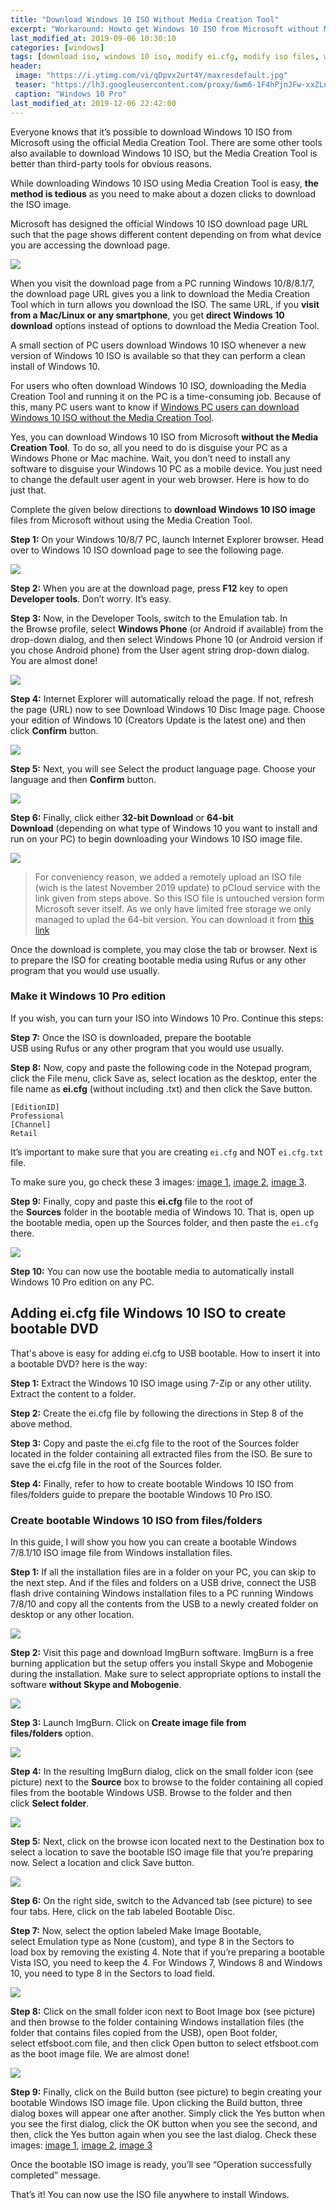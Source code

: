 ```yaml
---
title: "Download Windows 10 ISO Without Media Creation Tool"
excerpt: "Workaround: Howto get Windows 10 ISO from Microsoft without Media Creation Tool, turn it into Windows Instalation USB bootable and modify ei.cfg file to make it Windows 10 Pro edition"
last_modified_at: 2019-09-06 10:30:10
categories: [windows]
tags: [download iso, windows 10 iso, modify ei.cfg, modify iso files, windows 10 pro]
header:
 image: "https://i.ytimg.com/vi/qDpvx2urt4Y/maxresdefault.jpg"
 teaser: "https://lh3.googleusercontent.com/proxy/6wm6-1F4hPjnJFw-xxZLnN1HYzzVDOQPXFRoTBSBEM7wd7awQ_FLOL3i8eo7qbNgckQPRvrVMrON7xMBajKbyK8NnvdrxGvk9hTOzhLQaUUnYMJRa3fhXEMfFavv9vGtUDUqNnYJVs1JP6DKICmvFi6fTDL_3OXV=w384-h384"
 caption: "Windows 10 Pro"
last_modified_at: 2019-12-06 22:42:00
---
```


Everyone knows that it’s possible to download Windows 10 ISO from Microsoft using the official Media Creation Tool. There are some other tools also available to download Windows 10 ISO, but the Media Creation Tool is better than third-party tools for obvious reasons.

While downloading Windows 10 ISO using Media Creation Tool is easy, **the method is tedious** as you need to make about a dozen clicks to download the ISO image.

Microsoft has designed the official Windows 10 ISO download page URL such that the page shows different content depending on from what device you are accessing the download page.

![](https://cdn.statically.io/img/mk0intowindows84fvao.kinstacdn.com/wp-content/uploads/2017/04/download-Windows-10-ISO-without-media-creation-tool-pic01.png)

When you visit the download page from a PC running Windows 10/8/8.1/7, the download page URL gives you a link to download the Media Creation Tool which in turn allows you download the ISO. The same URL, if you **visit from a Mac/Linux or any smartphone**, you get **direct Windows 10 download** options instead of options to download the Media Creation Tool.

A small section of PC users download Windows 10 ISO whenever a new version of Windows 10 ISO is available so that they can perform a clean install of Windows 10.

For users who often download Windows 10 ISO, downloading the Media Creation Tool and running it on the PC is a time-consuming job. Because of this, many PC users want to know if [Windows PC users can download Windows 10 ISO without the Media Creation Tool](/windows/download-windows-10-iso-without-media-creation-tool/).

Yes, you can download Windows 10 ISO from Microsoft **without the Media Creation Tool**. To do so, all you need to do is disguise your PC as a Windows Phone or Mac machine. Wait, you don’t need to install any software to disguise your Windows 10 PC as a mobile device. You just need to change the default user agent in your web browser. Here is how to do just that.

Complete the given below directions to **download Windows 10 ISO image** files from Microsoft without using the Media Creation Tool.

**Step 1:** On your Windows 10/8/7 PC, launch Internet Explorer browser. Head over to Windows 10 ISO download page to see the following page.

![](https://cdn.statically.io/img/mk0intowindows84fvao.kinstacdn.com/wp-content/uploads/2017/04/download-Windows-10-ISO-without-media-creation-tool-pic1.jpg)

**Step 2:** When you are at the download page, press **F12** key to open **Developer tools**. Don’t worry. It’s easy.

**Step 3:** Now, in the Developer Tools, switch to the Emulation tab. In the Browse profile, select **Windows Phone** (or Android if available) from the drop-down dialog, and then select Windows Phone 10 (or Android version if you chose Android phone) from the User agent string drop-down dialog. You are almost done!

![](https://cdn.statically.io/img/mk0intowindows84fvao.kinstacdn.com/wp-content/uploads/2017/04/download-Windows-10-ISO-without-media-creation-tool-pic2.jpg)

**Step 4:** Internet Explorer will automatically reload the page. If not, refresh the page (URL) now to see Download Windows 10 Disc Image page. Choose your edition of Windows 10 (Creators Update is the latest one) and then click **Confirm** button.

![](https://cdn.statically.io/img/mk0intowindows84fvao.kinstacdn.com/wp-content/uploads/2017/04/download-Windows-10-ISO-without-media-creation-tool-pic3.jpg)

**Step 5:** Next, you will see Select the product language page. Choose your language and then **Confirm** button.

![](https://cdn.statically.io/img/mk0intowindows84fvao.kinstacdn.com/wp-content/uploads/2017/04/download-Windows-10-ISO-without-media-creation-tool-pic4.jpg)

**Step 6:** Finally, click either **32-bit Download** or **64-bit Download** (depending on what type of Windows 10 you want to install and run on your PC) to begin downloading your Windows 10 ISO image file.

![](https://cdn.statically.io/img/mk0intowindows84fvao.kinstacdn.com/wp-content/uploads/2017/04/download-Windows-10-ISO-without-media-creation-tool-pic6.png)

> For conveniency reason, we added a remotely upload an ISO file (wich is the latest November 2019 update) to pCloud service with the link given from steps above. So this ISO file is untouched version form Microsoft sever itself. As we only have limited free storage we only managed to uplad the 64-bit version. You can download it from [this link](https://mi.knoacc.org/dl/pcloud?code=XZYxamkZPYwhUtgtwJ4zUyhxn0eiOYHRTo7y&name=Win10_1909_EnglishInternational_x64.iso&size=5.1GB)

Once the download is complete, you may close the tab or browser. Next is to prepare the ISO for creating bootable media using Rufus or any other program that you would use usually.

### Make it Windows 10 Pro edition

If you wish, you can turn your ISO into Windows 10 Pro. Continue this steps:

**Step 7:** Once the ISO is downloaded, prepare the bootable USB using Rufus or any other program that you would use usually.

**Step 8:** Now, copy and paste the following code in the Notepad program, click the File menu, click Save as, select location as the desktop, enter the file name as **ei.cfg** (without including .txt) and then click the Save button.
```
[EditionID]
Professional
[Channel]
Retail
```
It’s important to make sure that you are creating `ei.cfg` and NOT `ei.cfg.txt` file.

To make sure you, go check these 3 images:
[image 1](https://cdn.statically.io/img/mk0intowindows84fvao.kinstacdn.com/wp-content/uploads/2018/02/download-Windows-10-Professional-edition-pic05.jpg), [image 2](https://mk0intowindows84fvao.kinstacdn.com/wp-content/uploads/2018/02/download-Windows-10-Professional-edition-pic06.jpg), [image 3](https://mk0intowindows84fvao.kinstacdn.com/wp-content/uploads/2018/02/download-Windows-10-Professional-edition-pic07.jpg).

**Step 9:** Finally, copy and paste this **ei.cfg** file to the root of the **Sources** folder in the bootable media of Windows 10. That is, open up the bootable media, open up the Sources folder, and then paste the `ei.cfg` there.

![](https://cdn.statically.io/img/mk0intowindows84fvao.kinstacdn.com/wp-content/uploads/2018/02/download-Windows-10-Professional-edition-pic08.jpg)

**Step 10:** You can now use the bootable media to automatically install Windows 10 Pro edition on any PC.

## Adding ei.cfg file Windows 10 ISO to create bootable DVD

That's above is easy for adding ei.cfg to USB bootable. How to insert it into a bootable DVD? here is the way:

**Step 1:** Extract the Windows 10 ISO image using 7-Zip or any other utility. Extract the content to a folder.

**Step 2:** Create the ei.cfg file by following the directions in Step 8 of the above method.

**Step 3:** Copy and paste the ei.cfg file to the root of the Sources folder located in the folder containing all extracted files from the ISO. Be sure to save the ei.cfg file in the root of the Sources folder.

**Step 4:** Finally, refer to how to create bootable Windows 10 ISO from files/folders guide to prepare the bootable Windows 10 Pro ISO.

### Create bootable Windows 10 ISO from files/folders

In this guide, I will show you how you can create a bootable Windows 7/8.1/10 ISO image file from Windows installation files.

**Step 1:** If all the installation files are in a folder on your PC, you can skip to the next step. And if the files and folders on a USB drive, connect the USB flash drive containing Windows installation files to a PC running Windows 7/8/10 and copy all the contents from the USB to a newly created folder on desktop or any other location.

![](https://cdn.statically.io/img/mk0intowindows84fvao.kinstacdn.com/wp-content/uploads/2014/06/Create-bootable-Window-ISO-from-USB-step2.jpg)

**Step 2:** Visit this page and download ImgBurn software. ImgBurn is a free burning application but the setup offers you install Skype and Mobogenie during the installation. Make sure to select appropriate options to install the software **without Skype and Mobogenie**.

![](https://cdn.statically.io/img/mk0intowindows84fvao.kinstacdn.com/wp-content/uploads/2014/06/Create-bootable-ISO-from-USB.png)

**Step 3:** Launch ImgBurn. Click on **Create image file from files/folders** option.

![](https://cdn.statically.io/img/mk0intowindows84fvao.kinstacdn.com/wp-content/uploads/2014/06/Create-bootable-Window-ISO-from-USB-step3.jpg)

**Step 4:** In the resulting ImgBurn dialog, click on the small folder icon (see picture) next to the **Source** box to browse to the folder containing all copied files from the bootable Windows USB. Browse to the folder and then click **Select folder**.

![](https://cdn.statically.io/img/mk0intowindows84fvao.kinstacdn.com/wp-content/uploads/2014/06/Create-bootable-Window-ISO-from-USB-step4.jpg)

**Step 5:** Next, click on the browse icon located next to the Destination box to select a location to save the bootable ISO image file that you’re preparing now. Select a location and click Save button.

![](https://cdn.statically.io/img/mk0intowindows84fvao.kinstacdn.com/wp-content/uploads/2014/06/Create-bootable-Window-ISO-from-USB-step41.jpg)

**Step 6:** On the right side, switch to the Advanced tab (see picture) to see four tabs. Here, click on the tab labeled Bootable Disc.

**Step 7:** Now, select the option labeled Make Image Bootable, select Emulation type as None (custom), and type 8 in the Sectors to load box by removing the existing 4. Note that if you’re preparing a bootable Vista ISO, you need to keep the 4. For Windows 7, Windows 8 and Windows 10, you need to type 8 in the Sectors to load field.

![](https://cdn.statically.io/img/mk0intowindows84fvao.kinstacdn.com/wp-content/uploads/2014/06/Create-bootable-Window-ISO-from-USB-step42.jpg)

**Step 8:** Click on the small folder icon next to Boot Image box (see picture) and then browse to the folder containing Windows installation files (the folder that contains files copied from the USB), open Boot folder, select etfsboot.com file, and then click Open button to select etfsboot.com as the boot image file. We are almost done!

![](https://cdn.statically.io/img/mk0intowindows84fvao.kinstacdn.com/wp-content/uploads/2014/06/Create-bootable-Window-ISO-from-USB-step6.jpg)

**Step 9:** Finally, click on the Build button (see picture) to begin creating your bootable Windows ISO image file. Upon clicking the Build button, three dialog boxes will appear one after another. Simply click the Yes button when you see the first dialog, click the OK button when you see the second, and then, click the Yes button again when you see the last dialog. Check these images: [image 1](https://mk0intowindows84fvao.kinstacdn.com/wp-content/uploads/2014/06/Create-bootable-Window-ISO-from-USB-step5.jpg), [image 2](https://mk0intowindows84fvao.kinstacdn.com/wp-content/uploads/2014/06/ImageBurn4.png), [image 3](https://mk0intowindows84fvao.kinstacdn.com/wp-content/uploads/2014/06/Create-bootable-Window-ISO-from-USB-step9.jpg)

Once the bootable ISO image is ready, you’ll see “Operation successfully completed” message.

That’s it! You can now use the ISO file anywhere to install Windows.
